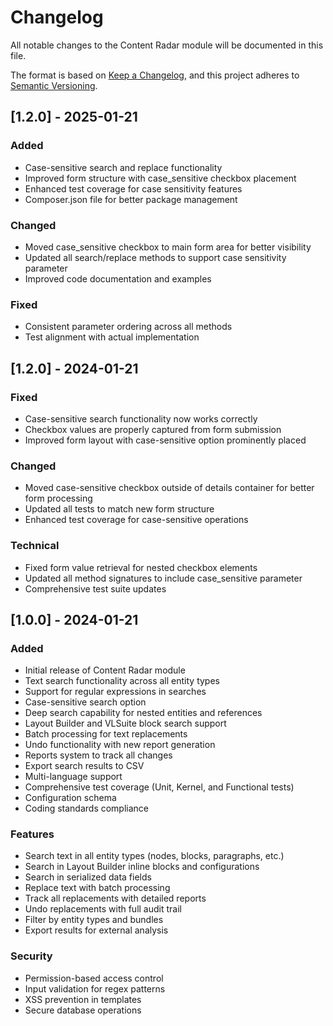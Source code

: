# Changelog

All notable changes to the Content Radar module will be documented in this file.

The format is based on [Keep a Changelog](https://keepachangelog.com/en/1.0.0/),
and this project adheres to [Semantic Versioning](https://semver.org/spec/v2.0.0.html).

## [1.2.0] - 2025-01-21

### Added
- Case-sensitive search and replace functionality
- Improved form structure with case_sensitive checkbox placement
- Enhanced test coverage for case sensitivity features
- Composer.json file for better package management

### Changed
- Moved case_sensitive checkbox to main form area for better visibility
- Updated all search/replace methods to support case sensitivity parameter
- Improved code documentation and examples

### Fixed
- Consistent parameter ordering across all methods
- Test alignment with actual implementation

## [1.2.0] - 2024-01-21

### Fixed
- Case-sensitive search functionality now works correctly
- Checkbox values are properly captured from form submission
- Improved form layout with case-sensitive option prominently placed

### Changed
- Moved case-sensitive checkbox outside of details container for better form processing
- Updated all tests to match new form structure
- Enhanced test coverage for case-sensitive operations

### Technical
- Fixed form value retrieval for nested checkbox elements
- Updated all method signatures to include case_sensitive parameter
- Comprehensive test suite updates

## [1.0.0] - 2024-01-21

### Added
- Initial release of Content Radar module
- Text search functionality across all entity types
- Support for regular expressions in searches
- Case-sensitive search option
- Deep search capability for nested entities and references
- Layout Builder and VLSuite block search support
- Batch processing for text replacements
- Undo functionality with new report generation
- Reports system to track all changes
- Export search results to CSV
- Multi-language support
- Comprehensive test coverage (Unit, Kernel, and Functional tests)
- Configuration schema
- Coding standards compliance

### Features
- Search text in all entity types (nodes, blocks, paragraphs, etc.)
- Search in Layout Builder inline blocks and configurations
- Search in serialized data fields
- Replace text with batch processing
- Track all replacements with detailed reports
- Undo replacements with full audit trail
- Filter by entity types and bundles
- Export results for external analysis

### Security
- Permission-based access control
- Input validation for regex patterns
- XSS prevention in templates
- Secure database operations